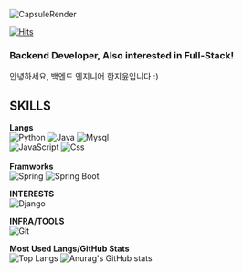 ![CapsuleRender](https://capsule-render.vercel.app/api?type=waving&height=150&color=gradient&text=Hello,%20World!&fontColor=0D3B66)

[![Hits](https://hits.seeyoufarm.com/api/count/incr/badge.svg?url=https%3A%2F%2Fgithub.com%2Fkoreanpaper%2Fhit-counter&count_bg=%23E5B7F7&title_bg=%23AD86E5&icon=reverbnation.svg&icon_color=%23FFFEFE&title=&edge_flat=true)](https://hits.seeyoufarm.com)

### Backend Developer, Also interested in Full-Stack!
안녕하세요, 백엔드 엔지니어 한지윤입니다 :)

## SKILLS
**Langs**
<br>
![Python](https://img.shields.io/badge/PYTHON-3776AB?style=for-the-badge&logo=python&logoColor=white)
![Java](https://img.shields.io/badge/Java-white?style=for-the-badge&logo=openjdk&logoColor=%23000000)
![Mysql](https://img.shields.io/badge/MYSQL-4479A1?style=for-the-badge&logo=mysql&logoColor=white)
<br> 
![JavaScript](https://img.shields.io/badge/JAVA%20SCRIPT-%23F7DF1E?style=for-the-badge&logo=javascript&logoColor=white)
![Css](https://img.shields.io/badge/CSS-%231572B6?style=for-the-badge&logo=css3&logoColor=white)
<br><br>
**Framworks**<br>
![Spring](https://img.shields.io/badge/SPRING-%236DB33F?style=for-the-badge&logo=spring&logoColor=white)
![Spring Boot](https://img.shields.io/badge/SPRING%20BOOT-%236DB33F?style=for-the-badge&logo=springboot&logoColor=white)




**INTERESTS**
<br>
![Django](https://img.shields.io/badge/DJANGO-%23092E20?style=for-the-badge&logo=django&logoColor=white)


**INFRA/TOOLS**
<br>
![Git](https://img.shields.io/badge/GIT-%23F05032?style=for-the-badge&logo=git&logoColor=white)
<!-- 깃허브,vs코드,이클립스,인텔리제이,웹스톰,슬랙,노션,디비비버,디비그랩, 마리아디비, c,html,mui,tsx,nextjs,jsx,리액트,비트,도커 -->

**Most Used Langs/GitHub Stats**
<br>
![Top Langs](https://github-readme-stats.vercel.app/api/top-langs/?username=koreanpaper&layout=compact)
![Anurag's GitHub stats](https://github-readme-stats.vercel.app/api?username=koreanpaper&show_icons=true&theme=dracula&hide=stars,issues)

